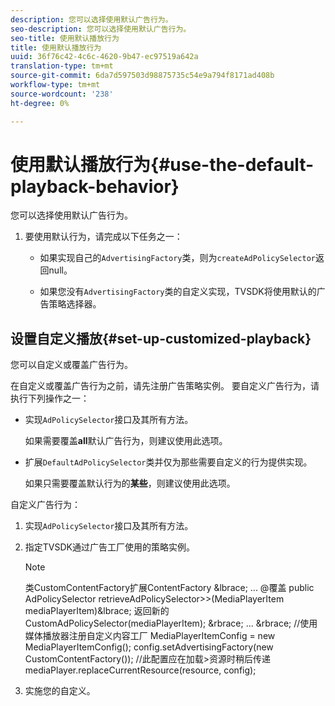 ```yaml
---
description: 您可以选择使用默认广告行为。
seo-description: 您可以选择使用默认广告行为。
seo-title: 使用默认播放行为
title: 使用默认播放行为
uuid: 36f76c42-4c6c-4620-9b47-ec97519a642a
translation-type: tm+mt
source-git-commit: 6da7d597503d98875735c54e9a794f8171ad408b
workflow-type: tm+mt
source-wordcount: '238'
ht-degree: 0%

---
```



# 使用默认播放行为{#use-the-default-playback-behavior}

您可以选择使用默认广告行为。

1. 要使用默认行为，请完成以下任务之一：

   * 如果实现自己的`AdvertisingFactory`类，则为`createAdPolicySelector`返回null。

   * 如果您没有`AdvertisingFactory`类的自定义实现，TVSDK将使用默认的广告策略选择器。

## 设置自定义播放{#set-up-customized-playback}

您可以自定义或覆盖广告行为。

在自定义或覆盖广告行为之前，请先注册广告策略实例。
要自定义广告行为，请执行下列操作之一：

* 实现`AdPolicySelector`接口及其所有方法。

   如果需要覆盖&#x200B;**all**&#x200B;默认广告行为，则建议使用此选项。

* 扩展`DefaultAdPolicySelector`类并仅为那些需要自定义的行为提供实现。

   如果只需要覆盖默认行为的&#x200B;**某些**，则建议使用此选项。

自定义广告行为：

1. 实现`AdPolicySelector`接口及其所有方法。
1. 指定TVSDK通过广告工厂使用的策略实例。

   >[!NOTE]
   >
   >类CustomContentFactory扩展ContentFactory &amp;lbrace;
   >...
   >@覆盖
   >public AdPolicySelector retrieveAdPolicySelector>>(MediaPlayerItem mediaPlayerItem)&amp;lbrace;
   >返回新的CustomAdPolicySelector(mediaPlayerItem);
   >&amp;rbrace;
   >...
   >&amp;rbrace;
   >//使用媒体播放器注册自定义内容工厂
   >MediaPlayerItemConfig = new MediaPlayerItemConfig();
   >config.setAdvertisingFactory(new CustomContentFactory());
   >//此配置应在加载>资源时稍后传递
   >mediaPlayer.replaceCurrentResource(resource, config);

1. 实施您的自定义。
